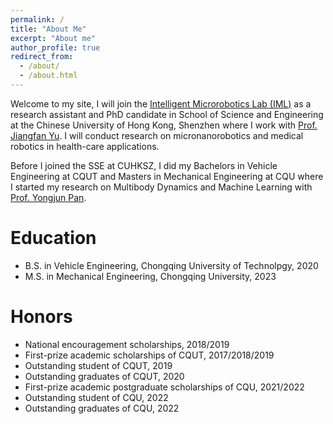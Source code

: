 ```yaml
---
permalink: /
title: "About Me"
excerpt: "About me"
author_profile: true
redirect_from: 
  - /about/
  - /about.html
---
```


Welcome to my site, I will join the [Intelligent Microrobotics Lab (IML)](https://www.imlyu.com/) as a research assistant and PhD candidate in School of Science and Engineering at the Chinese University of Hong Kong, Shenzhen where I work with [Prof. Jiangfan Yu](https://sse.cuhk.edu.cn/en/faculty/yujiangfan). I will conduct research on micronanorobotics and medical robotics in health-care applications.

Before I joined the SSE at CUHKSZ, I did my Bachelors in Vehicle Engineering at CQUT and Masters in Mechanical Engineering at CQU where I started my research on Multibody Dynamics and Machine Learning with [Prof. Yongjun Pan](https://faculty.cqu.edu.cn/YongjunPan/zh_CN/index/338379/list/index.htm).

Education
======
* B.S. in Vehicle Engineering, Chongqing University of Technolpgy, 2020
* M.S. in Mechanical Engineering, Chongqing University, 2023


Honors
======
* National encouragement scholarships, 2018/2019
* First-prize academic scholarships of CQUT, 2017/2018/2019
* Outstanding student of CQUT, 2019
* Outstanding graduates of CQUT, 2020
* First-prize academic postgraduate scholarships of CQU, 2021/2022
* Outstanding student of CQU, 2022
* Outstanding graduates of CQU, 2022

